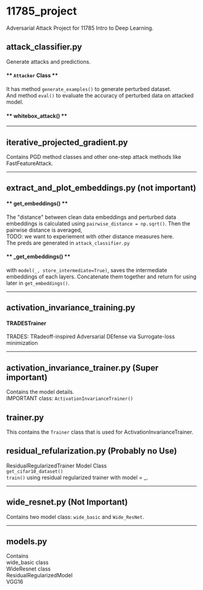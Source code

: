# 11785_project
Adversarial Attack Project for 11785 Intro to Deep Learning.


## attack_classifier.py
Generate attacks and predictions. 
#### ** `Attacker` Class **
It has method `generate_examples()` to generate perturbed dataset.  
And method `eval()` to evaluate the accuracy of perturbed data on attacked model.
#### ** whitebox_attack() **


----
## iterative_projected_gradient.py 
Contains PGD method classes and other one-step attack methods like FastFeatureAttack.

----
## extract_and_plot_embeddings.py (not important)
#### ** get_embeddings() **  
The "distance" between clean data embeddings and perturbed data embeddings is calculated using 
`pairwise_distance = np.sqrt()`. Then the pairwise distance is averaged,   
TODO: we want to experiement with other distance measures here.   
The preds are generated in `attack_classifier.py`    
#### ** _get_embeddings() ** 
with `model(_, store_intermediate=True)`, saves the intermediate embeddings of each layers. 
Concatenate them together and return for using later in `get_embeddings()`.


---
## activation_invariance_training.py
#### TRADESTrainer
TRADES: TRadeoff-inspired Adversarial DEfense via Surrogate-loss minimization

----
## activation_invariance_trainer.py (Super important)
Contains the model details.  
IMPORTANT class: `ActivationInvarianceTrainer()`


## trainer.py
This contains the `Trainer` class that is used for ActivationInvarianceTrainer.

## residual_refularization.py (Probably no Use)
ResidualRegularizedTrainer Model Class  
`get_cifar10_dataset()`  
`train()` using residual regularized trainer with model = _.


---
## wide_resnet.py (Not Important)

Contains two model class:  `wide_basic` and `Wide_ResNet`.

---
## models.py
Contains  
wide_basic class  
WideResnet class  
ResidualRegularizedModel  
VGG16